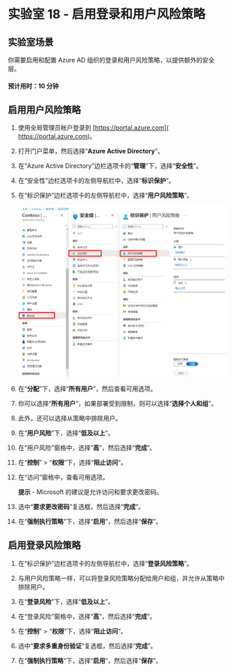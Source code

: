 ﻿---
lab:
    title: '18 - 启用登录和用户风险策略'
    learning path: '02'
    module: '模块 04 - 管理 Azure AD 标识保护'
---

# 实验室 18 - 启用登录和用户风险策略

## 实验室场景

你需要启用和配置 Azure AD 组织的登录和用户风险策略，以提供额外的安全层。

#### 预计用时：10 分钟

## 启用用户风险策略

1. 使用全局管理员帐户登录到 [https://portal.azure.com]( https://portal.azure.com)。

1. 打开门户菜单，然后选择“**Azure Active Directory**”。

1. 在“Azure Active Directory”边栏选项卡的“**管理**”下，选择“**安全性**”。

1. 在“安全性”边栏选项卡的左侧导航栏中，选择“**标识保护**”。

1. 在“标识保护”边栏选项卡的左侧导航栏中，选择“**用户风险策略**”。

    ![显示“用户风险策略”页的屏幕图像，其中突出显示了浏览路径](./media/lp2-mod4-browse-to-identity-protection.png)

1. 在“**分配**”下，选择“**所有用户**”，然后查看可用选项。

1. 你可以选择“**所有用户**”，如果部署受到限制，则可以选择“**选择个人和组**”。

1. 此外，还可以选择从策略中排除用户。

1. 在“**用户风险**”下，选择“**低及以上**”。

1. 在“用户风险”窗格中，选择“**高**”，然后选择“**完成**”。

1. 在“**控制**” > “**权限**”下，选择“**阻止访问**”。

1. 在“访问”窗格中，查看可用选项。

    **提示** - Microsoft 的建议是允许访问和要求更改密码。

1. 选中“**要求更改密码**”复选框，然后选择“**完成**”。

1. 在“**强制执行策略**”下，选择“**启用**”，然后选择“**保存**”。

## 启用登录风险策略

1. 在“标识保护”边栏选项卡的左侧导航栏中，选择“**登录风险策略**”。

1. 与用户风险策略一样，可以将登录风险策略分配给用户和组，并允许从策略中排除用户。

1. 在“**登录风险**”下，选择“**低及以上**”。

1. 在“登录风险”窗格中，选择“**高**”，然后选择“**完成**”。

1. 在“**控制**” > “**权限**”下，选择“**阻止访问**”。

1. 选中“**要求多重身份验证**”复选框，然后选择“**完成**”。

1. 在“**强制执行策略**”下，选择“**启用**”，然后选择“**保存**”。
